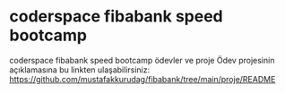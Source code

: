 # coderspace fibabank speed bootcamp
coderspace fibabank speed bootcamp ödevler ve proje
Ödev projesinin açıklamasına bu linkten ulaşabilirsiniz: https://github.com/mustafakkurudag/fibabank/tree/main/proje/README
